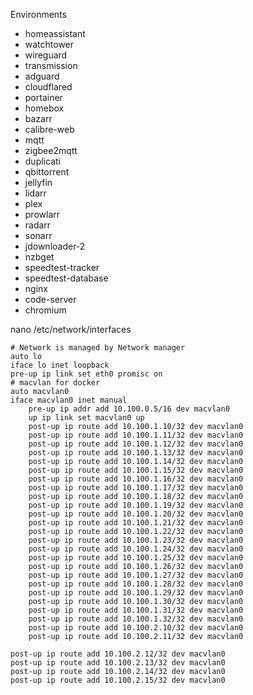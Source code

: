 Environments

- homeassistant
- watchtower
- wireguard
- transmission
- adguard
- cloudflared
- portainer
- homebox
- bazarr
- calibre-web
- mqtt
- zigbee2mqtt
- duplicati
- qbittorrent
- jellyfin
- lidarr
- plex
- prowlarr
- radarr
- sonarr
- jdownloader-2
- nzbget
- speedtest-tracker
- speedtest-database
- nginx
- code-server
- chromium

nano /etc/network/interfaces

```
# Network is managed by Network manager
auto lo
iface lo inet loopback
pre-up ip link set eth0 promisc on
# macvlan for docker
auto macvlan0
iface macvlan0 inet manual
    pre-up ip addr add 10.100.0.5/16 dev macvlan0
    up ip link set macvlan0 up
    post-up ip route add 10.100.1.10/32 dev macvlan0
    post-up ip route add 10.100.1.11/32 dev macvlan0
    post-up ip route add 10.100.1.12/32 dev macvlan0
    post-up ip route add 10.100.1.13/32 dev macvlan0
    post-up ip route add 10.100.1.14/32 dev macvlan0
    post-up ip route add 10.100.1.15/32 dev macvlan0
    post-up ip route add 10.100.1.16/32 dev macvlan0
    post-up ip route add 10.100.1.17/32 dev macvlan0
    post-up ip route add 10.100.1.18/32 dev macvlan0
    post-up ip route add 10.100.1.19/32 dev macvlan0
    post-up ip route add 10.100.1.20/32 dev macvlan0
    post-up ip route add 10.100.1.21/32 dev macvlan0
    post-up ip route add 10.100.1.22/32 dev macvlan0
    post-up ip route add 10.100.1.23/32 dev macvlan0
    post-up ip route add 10.100.1.24/32 dev macvlan0
    post-up ip route add 10.100.1.25/32 dev macvlan0
    post-up ip route add 10.100.1.26/32 dev macvlan0
    post-up ip route add 10.100.1.27/32 dev macvlan0
    post-up ip route add 10.100.1.28/32 dev macvlan0
    post-up ip route add 10.100.1.29/32 dev macvlan0
    post-up ip route add 10.100.1.30/32 dev macvlan0
    post-up ip route add 10.100.1.31/32 dev macvlan0
    post-up ip route add 10.100.1.32/32 dev macvlan0
    post-up ip route add 10.100.2.10/32 dev macvlan0
    post-up ip route add 10.100.2.11/32 dev macvlan0
```
    post-up ip route add 10.100.2.12/32 dev macvlan0
    post-up ip route add 10.100.2.13/32 dev macvlan0
    post-up ip route add 10.100.2.14/32 dev macvlan0
    post-up ip route add 10.100.2.15/32 dev macvlan0
